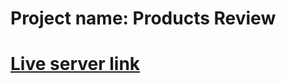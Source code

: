 # Project name: Products Review
# [Live server link]('https://fascinating-gaufre-69698d.netlify.app')